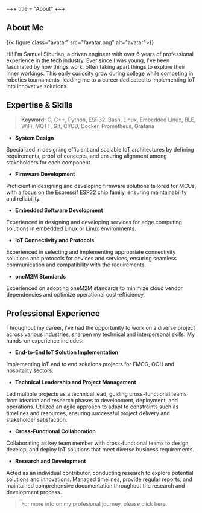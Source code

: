 +++
title = "About"
+++

## About Me

{{< figure class="avatar" src="/avatar.png" alt="avatar">}}

Hi! I'm Samuel Siburian, a driven engineer with over 6 years of professional experience in the tech industry. Ever since I was young, I've been fascinated by how things work, often taking apart things to explore their inner workings. This early curiosity grow during college while competing in robotics tournaments, leading me to a career dedicated to implementing IoT into innovative solutions.

## Expertise & Skills

> **Keyword:** C, C++, Python, ESP32, Bash, Linux, Embedded Linux, BLE, WiFi, MQTT, Git, CI/CD, Docker, Prometheus, Grafana  

- **System Design**

Specialized in designing efficient and scalable IoT architectures by defining requirements, proof of concepts, and ensuring alignment among stakeholders for each component.

- **Firmware Development**

Proficient in designing and developing firmware solutions tailored for MCUs, with a focus on the Espressif ESP32 chip family, ensuring maintainability and reliability.

- **Embedded Software Development**

Experienced in designing and developing services for edge computing solutions in embedded Linux or Linux environments.

- **IoT Connectivity and Protocols**

Experienced in selecting and implementing appropriate connectivity solutions and protocols for devices and services, ensuring seamless communication and compatibility with the requirements.

- **oneM2M Standards** 

Experienced on adopting oneM2M standards to minimize cloud vendor dependencies and optimize operational cost-efficiency.

## Professional Experience

Throughout my career, i've had the opportunity to work on a diverse project across various industries, sharpen my technical and interpersonal skills. My hands-on experience includes:

- **End-to-End IoT Solution Implementation**

Implementing IoT end to end solutions projects for FMCG, OOH and hospitality sectors.

- **Technical Leadership and Project Management** 

Led multiple projects as a technical lead, guiding cross-functional teams from ideation and research phases to development, deployment, and operations. Utilized an agile approach to adapt to constraints such as timelines and resources, ensuring successful project delivery and stakeholder satisfaction.

- **Cross-Functional Collaboration**

Collaborating as key team member with cross-functional teams to design, develop, and deploy IoT solutions that meet diverse business requirements.

- **Research and Development** 

Acted as an individual contributor, conducting research to explore potential solutions and innovations. Managed timelines, provide regular reports, and maintained comprehensive documentation throughout the research and development process.

> For more info on my profesional journey, please click here.
